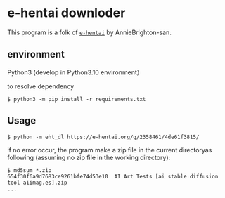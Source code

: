 # e-hentai downloder

This program is a folk of [`e-hentai`](https://github.com/AnnieBrighton/e-hentai) by AnnieBrighton-san.

## environment

Python3 (develop in Python3.10 environment）

to resolve dependency
```shell
$ python3 -m pip install -r requirements.txt
```

## Usage

```shell
$ python -m eht_dl https://e-hentai.org/g/2358461/4de61f3815/
```

if no error occur, the program make a zip file in the current directoryas following (assuming no zip file in the working directory):

```shell
$ md5sum *.zip
654f30f6a9d7683ce9261bfe74d53e10  AI Art Tests [ai stable diffusion  tool aiimag.es].zip
...
```
